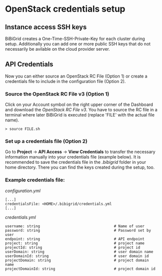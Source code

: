 # OpenStack credentials setup
## Instance access SSH keys ##
BiBiGrid creates a One-Time-SSH-Private-Key for each cluster during setup. Additionally you can add one or more 
public SSH keys that do not necessarily be avilable on the cloud provider server. 

## API Credentials ##
Now you can either source an OpenStack RC File (Option 1) or create a credentials file to include in the configuration file (Option 2).

### Source the OpenStack RC File v3 (Option 1) ###
Click on your Account symbol on the right upper corner of the Dashboard and download the *OpenStack RC File v3*.
You have to source the RC file in a terminal where later BiBiGrid is executed (replace 'FILE' with the actual file name).  
```
> source FILE.sh
```  

### Set up a credentials file (Option 2) ###
Go to **Project** -> **API Access** -> **View Credentials** to transfer the necessary information manually into your credentials file (example below).
It is recommended to save the credentials file in the *.bibigrid* folder in your home directory. There you can find the keys created during the setup, too.

### Example credentials file:

*configuration.yml*
```
[...]
credentialsFile: <HOME>/.bibigrid/credentials.yml
[...]
```

*credentials.yml*
```
username: string                                  # Name of user
password: string                                  # Password set by user
endpoint: string                                  # API endpoint
project: string                                   # project name
projectId: string                                 # project id
userDomain: string                                # user domain name
userDomainId: string                              # user domain id
projectDomain: string                             # project domain name
projectDomainId: string                           # project domain id
```
